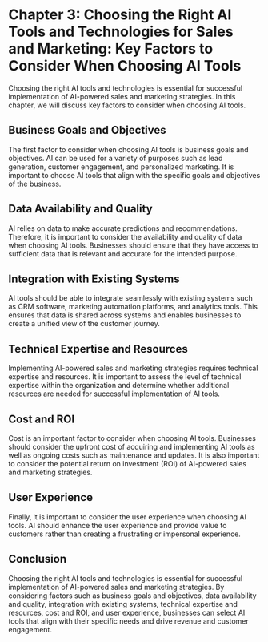 Chapter 3: Choosing the Right AI Tools and Technologies for Sales and Marketing: Key Factors to Consider When Choosing AI Tools
===============================================================================================================================

Choosing the right AI tools and technologies is essential for successful implementation of AI-powered sales and marketing strategies. In this chapter, we will discuss key factors to consider when choosing AI tools.

Business Goals and Objectives
-----------------------------

The first factor to consider when choosing AI tools is business goals and objectives. AI can be used for a variety of purposes such as lead generation, customer engagement, and personalized marketing. It is important to choose AI tools that align with the specific goals and objectives of the business.

Data Availability and Quality
-----------------------------

AI relies on data to make accurate predictions and recommendations. Therefore, it is important to consider the availability and quality of data when choosing AI tools. Businesses should ensure that they have access to sufficient data that is relevant and accurate for the intended purpose.

Integration with Existing Systems
---------------------------------

AI tools should be able to integrate seamlessly with existing systems such as CRM software, marketing automation platforms, and analytics tools. This ensures that data is shared across systems and enables businesses to create a unified view of the customer journey.

Technical Expertise and Resources
---------------------------------

Implementing AI-powered sales and marketing strategies requires technical expertise and resources. It is important to assess the level of technical expertise within the organization and determine whether additional resources are needed for successful implementation of AI tools.

Cost and ROI
------------

Cost is an important factor to consider when choosing AI tools. Businesses should consider the upfront cost of acquiring and implementing AI tools as well as ongoing costs such as maintenance and updates. It is also important to consider the potential return on investment (ROI) of AI-powered sales and marketing strategies.

User Experience
---------------

Finally, it is important to consider the user experience when choosing AI tools. AI should enhance the user experience and provide value to customers rather than creating a frustrating or impersonal experience.

Conclusion
----------

Choosing the right AI tools and technologies is essential for successful implementation of AI-powered sales and marketing strategies. By considering factors such as business goals and objectives, data availability and quality, integration with existing systems, technical expertise and resources, cost and ROI, and user experience, businesses can select AI tools that align with their specific needs and drive revenue and customer engagement.
